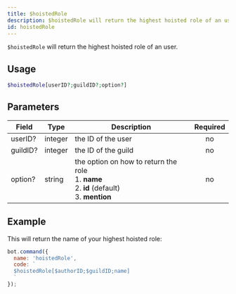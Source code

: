 ```yaml
---
title: $hoistedRole 
description: $hoistedRole will return the highest hoisted role of an user.
id: hoistedRole
---
```


`$hoistedRole` will return the highest hoisted role of an user.

## Usage

```php
$hoistedRole[userID?;guildID?;option?]
```

## Parameters 


| Field    | Type    | Description                                                                                         | Required |
| -------- | ------- | --------------------------------------------------------------------------------------------------- | :------: |
| userID?  | integer | the ID of the user                                                                                  |    no    |
| guildID? | integer | the ID of the guild                                                                                 |    no    |
| option?  | string  | the option on how to return the role <br> 1. **name** <br> 2. **id**  (default) <br> 3. **mention** |    no    |


## Example

This will return the name of your highest hoisted role:

```javascript
bot.command({
  name: 'hoistedRole',
  code: `
  $hoistedRole[$authorID;$guildID;name]
  `
});
```
